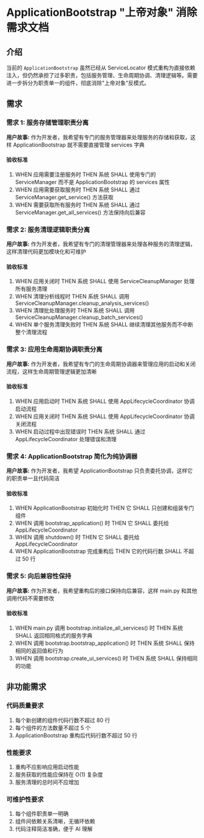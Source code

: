 # ApplicationBootstrap "上帝对象" 消除需求文档

## 介绍

当前的 `ApplicationBootstrap` 虽然已经从 ServiceLocator 模式重构为直接依赖注入，但仍然承担了过多职责，包括服务管理、生命周期协调、清理逻辑等。需要进一步拆分为职责单一的组件，彻底消除"上帝对象"反模式。

## 需求

### 需求 1: 服务存储管理职责分离

**用户故事:** 作为开发者，我希望有专门的服务管理器来处理服务的存储和获取，这样 ApplicationBootstrap 就不需要直接管理 services 字典

#### 验收标准

1. WHEN 应用需要注册服务时 THEN 系统 SHALL 使用专门的 ServiceManager 而不是 ApplicationBootstrap 的 services 属性
2. WHEN 应用需要获取服务时 THEN 系统 SHALL 通过 ServiceManager.get_service() 方法获取
3. WHEN 需要获取所有服务时 THEN 系统 SHALL 通过 ServiceManager.get_all_services() 方法保持向后兼容

### 需求 2: 服务清理逻辑职责分离

**用户故事:** 作为开发者，我希望有专门的清理管理器来处理各种服务的清理逻辑，这样清理代码更加模块化和可维护

#### 验收标准

1. WHEN 应用关闭时 THEN 系统 SHALL 使用 ServiceCleanupManager 处理所有服务清理
2. WHEN 清理分析线程时 THEN 系统 SHALL 调用 ServiceCleanupManager.cleanup_analysis_services()
3. WHEN 清理批处理服务时 THEN 系统 SHALL 调用 ServiceCleanupManager.cleanup_batch_services()
4. WHEN 单个服务清理失败时 THEN 系统 SHALL 继续清理其他服务而不中断整个清理流程

### 需求 3: 应用生命周期协调职责分离

**用户故事:** 作为开发者，我希望有专门的生命周期协调器来管理应用的启动和关闭流程，这样生命周期管理逻辑更加清晰

#### 验收标准

1. WHEN 应用启动时 THEN 系统 SHALL 使用 AppLifecycleCoordinator 协调启动流程
2. WHEN 应用关闭时 THEN 系统 SHALL 使用 AppLifecycleCoordinator 协调关闭流程
3. WHEN 启动过程中出现错误时 THEN 系统 SHALL 通过 AppLifecycleCoordinator 处理错误和清理

### 需求 4: ApplicationBootstrap 简化为纯协调器

**用户故事:** 作为开发者，我希望 ApplicationBootstrap 只负责委托协调，这样它的职责单一且代码简洁

#### 验收标准

1. WHEN ApplicationBootstrap 初始化时 THEN 它 SHALL 只创建和组装专门组件
2. WHEN 调用 bootstrap_application() 时 THEN 它 SHALL 委托给 AppLifecycleCoordinator
3. WHEN 调用 shutdown() 时 THEN 它 SHALL 委托给 AppLifecycleCoordinator
4. WHEN ApplicationBootstrap 完成重构后 THEN 它的代码行数 SHALL 不超过 50 行

### 需求 5: 向后兼容性保持

**用户故事:** 作为开发者，我希望重构后的接口保持向后兼容，这样 main.py 和其他调用代码不需要修改

#### 验收标准

1. WHEN main.py 调用 bootstrap.initialize_all_services() 时 THEN 系统 SHALL 返回相同格式的服务字典
2. WHEN 调用 bootstrap.bootstrap_application() 时 THEN 系统 SHALL 保持相同的返回值和行为
3. WHEN 调用 bootstrap.create_ui_services() 时 THEN 系统 SHALL 保持相同的功能

## 非功能需求

### 代码质量要求

1. 每个新创建的组件代码行数不超过 80 行
2. 每个组件的方法数量不超过 5 个
3. ApplicationBootstrap 重构后代码行数不超过 50 行

### 性能要求

1. 重构不应影响应用启动性能
2. 服务获取的性能应保持在 O(1) 复杂度
3. 服务清理的总时间不应增加

### 可维护性要求

1. 每个组件职责单一明确
2. 组件间依赖关系清晰，无循环依赖
3. 代码注释简洁准确，便于 AI 理解